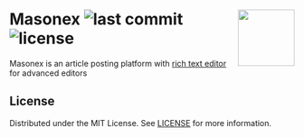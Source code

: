 # <img src="https://user-images.githubusercontent.com/98274273/209659041-528c6f0b-7fa1-4ad2-9929-cd8b0dae1179.png" align="right" width="100" height="100"> Masonex ![last commit](https://img.shields.io/github/last-commit/zobweyt/masonex) ![license](https://img.shields.io/github/license/zobweyt/masonex)

Masonex is an article posting platform with [rich text editor](https://editorjs.io/) for advanced editors

## License

Distributed under the MIT License. See [LICENSE](https://github.com/zobweyt/masonex/blob/master/LICENSE.txt) for more information.
